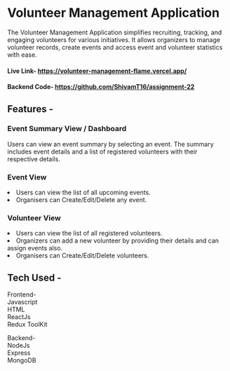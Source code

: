 # Volunteer Management Application

The Volunteer Management Application simplifies recruiting, tracking, and engaging volunteers for various initiatives. It allows organizers to manage volunteer records, create events and access event and volunteer statistics with ease.

#### Live Link- https://volunteer-management-flame.vercel.app/
#### Backend Code- https://github.com/ShivamT16/assignment-22

## Features -

### Event Summary View / Dashboard

Users can view an event summary by selecting an event. The summary includes event details and a list of registered volunteers with their respective details.

### Event View
<li> Users can view the list of all upcoming events.
<li> Organisers can Create/Edit/Delete any event.

### Volunteer View
<li> Users can view the list of all registered volunteers.
<li> Organizers can add a new volunteer by providing their details and can assign events also.
<li> Organisers can Create/Edit/Delete volunteers.

## Tech Used -

Frontend-  
Javascript  
HTML  
ReactJs  
Redux ToolKit  

Backend-  
NodeJs  
Express  
MongoDB  